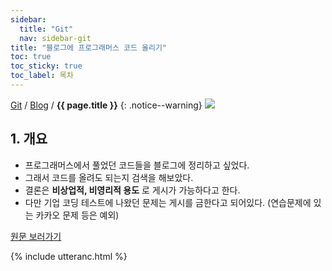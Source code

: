 ```yaml
---
sidebar:
  title: "Git"
  nav: sidebar-git
title: "블로그에 프로그래머스 코드 올리기"
toc: true
toc_sticky: true
toc_label: 목차
---
```

[Git](/git/) / [Blog](/git/blog/) / **{{ page.title }}**
{: .notice--warning}
![](https://pages.github.com/images/logo.svg)

## 1. 개요
- 프로그래머스에서 풀었던 코드들을 블로그에 정리하고 싶었다.
- 그래서 코드를 올려도 되는지 검색을 해보았다.
- 결론은 **비상업적, 비영리적 용도** 로 게시가 가능하다고 한다.
- 다만 기업 코딩 테스트에 나왔던 문제는 게시를 금한다고 되어있다. (연습문제에 있는 카카오 문제 등은 예외)

[원문 보러가기](https://programmers.zendesk.com/hc/ko/articles/360034546572-%ED%94%84%EB%A1%9C%EA%B7%B8%EB%9E%98%EB%A8%B8%EC%8A%A4%EC%9D%98-%EC%95%8C%EA%B3%A0%EB%A6%AC%EC%A6%98-%EB%AC%B8%EC%A0%9C-%ED%92%80%EC%9D%B4%EB%A5%BC-%EA%B0%9C%EC%9D%B8-%EB%B8%94%EB%A1%9C%EA%B7%B8-GitHub-%EA%B8%B0%ED%83%80-%EC%82%AC%EC%9D%B4%ED%8A%B8%EC%97%90-%EC%98%AC%EB%A0%A4%EB%8F%84-%EB%90%98%EB%82%98%EC%9A%94-)

{% include utteranc.html %}
